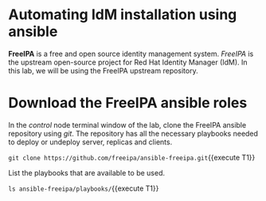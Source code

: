 # Automating IdM installation using ansible

**FreeIPA** is a free and open source identity management system. *FreeIPA* is the upstream open-source project for Red Hat Identity Manager (IdM). In this lab, 
we will be using the FreeIPA upstream repository.

# Download the FreeIPA ansible roles

In the *control* node terminal window of the lab, clone the FreeIPA ansible repository using *git*. The repository has all the necessary playbooks needed to deploy or undeploy server, replicas and clients.

`git clone https://github.com/freeipa/ansible-freeipa.git`{{execute T1}}

List the playbooks that are available to be used. 

`ls ansible-freeipa/playbooks/`{{execute T1}}

